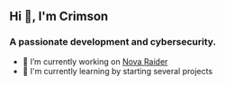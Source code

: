 ## Hi 👋, I'm Crimson

### A passionate development and cybersecurity.

- 🔭 I’m currently working on [Nova Raider]()
- 🌱 I'm currently learning by starting several projects
